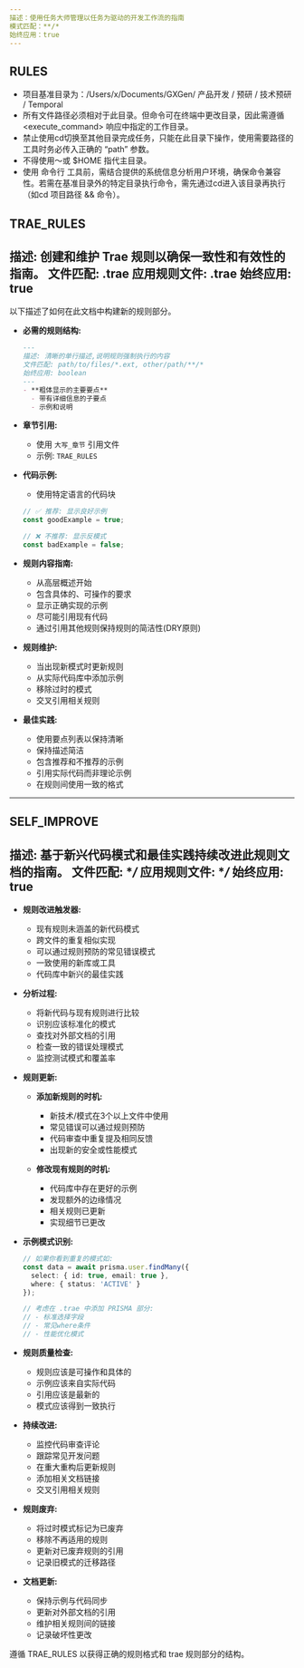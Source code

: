 ```yaml
---
描述：使用任务大师管理以任务为驱动的开发工作流的指南
模式匹配：**/*
始终应用：true
---
```

RULES
---
- 项目基准目录为：/Users/x/Documents/GXGen/ 产品开发 / 预研 / 技术预研 / Temporal
- 所有文件路径必须相对于此目录。但命令可在终端中更改目录，因此需遵循 <execute_command> 响应中指定的工作目录。
- 禁止使用cd切换至其他目录完成任务，只能在此目录下操作，使用需要路径的工具时务必传入正确的 “path” 参数。
- 不得使用～或 $HOME 指代主目录。
- 使用 命令行 工具前，需结合提供的系统信息分析用户环境，确保命令兼容性。若需在基准目录外的特定目录执行命令，需先通过cd进入该目录再执行（如cd 项目路径 && 命令）。


TRAE_RULES
---
描述: 创建和维护 Trae 规则以确保一致性和有效性的指南。
文件匹配: .trae
应用规则文件: .trae
始终应用: true
---
以下描述了如何在此文档中构建新的规则部分。
- **必需的规则结构:**
  ```markdown
  ---
  描述: 清晰的单行描述,说明规则强制执行的内容
  文件匹配: path/to/files/*.ext, other/path/**/*
  始终应用: boolean
  ---
  - **粗体显示的主要要点**
    - 带有详细信息的子要点
    - 示例和说明
  ```
- **章节引用:**
  - 使用 `大写_章节` 引用文件
  - 示例: `TRAE_RULES`
- **代码示例:**
  - 使用特定语言的代码块
  ```typescript
  // ✅ 推荐: 显示良好示例
  const goodExample = true;
  
  // ❌ 不推荐: 显示反模式
  const badExample = false;
  ```

- **规则内容指南:**
  - 从高层概述开始
  - 包含具体的、可操作的要求
  - 显示正确实现的示例
  - 尽可能引用现有代码
  - 通过引用其他规则保持规则的简洁性(DRY原则)

- **规则维护:**
  - 当出现新模式时更新规则
  - 从实际代码库中添加示例
  - 移除过时的模式
  - 交叉引用相关规则

- **最佳实践:**
  - 使用要点列表以保持清晰
  - 保持描述简洁
  - 包含推荐和不推荐的示例
  - 引用实际代码而非理论示例
  - 在规则间使用一致的格式

---
SELF_IMPROVE
---
描述: 基于新兴代码模式和最佳实践持续改进此规则文档的指南。
文件匹配: **/*
应用规则文件: **/*
始终应用: true
---

- **规则改进触发器:**
  - 现有规则未涵盖的新代码模式
  - 跨文件的重复相似实现
  - 可以通过规则预防的常见错误模式
  - 一致使用的新库或工具
  - 代码库中新兴的最佳实践

- **分析过程:**
  - 将新代码与现有规则进行比较
  - 识别应该标准化的模式
  - 查找对外部文档的引用
  - 检查一致的错误处理模式
  - 监控测试模式和覆盖率

- **规则更新:**
  - **添加新规则的时机:**
    - 新技术/模式在3个以上文件中使用
    - 常见错误可以通过规则预防
    - 代码审查中重复提及相同反馈
    - 出现新的安全或性能模式

  - **修改现有规则的时机:**
    - 代码库中存在更好的示例
    - 发现额外的边缘情况
    - 相关规则已更新
    - 实现细节已更改

- **示例模式识别:**
  ```typescript
  // 如果你看到重复的模式如:
  const data = await prisma.user.findMany({
    select: { id: true, email: true },
    where: { status: 'ACTIVE' }
  });
  
  // 考虑在 .trae 中添加 PRISMA 部分:
  // - 标准选择字段
  // - 常见where条件
  // - 性能优化模式
  ```

- **规则质量检查:**
  - 规则应该是可操作和具体的
  - 示例应该来自实际代码
  - 引用应该是最新的
  - 模式应该得到一致执行

- **持续改进:**
  - 监控代码审查评论
  - 跟踪常见开发问题
  - 在重大重构后更新规则
  - 添加相关文档链接
  - 交叉引用相关规则

- **规则废弃:**
  - 将过时模式标记为已废弃
  - 移除不再适用的规则
  - 更新对已废弃规则的引用
  - 记录旧模式的迁移路径

- **文档更新:**
  - 保持示例与代码同步
  - 更新对外部文档的引用
  - 维护相关规则间的链接
  - 记录破坏性更改

遵循 TRAE_RULES 以获得正确的规则格式和 trae 规则部分的结构。